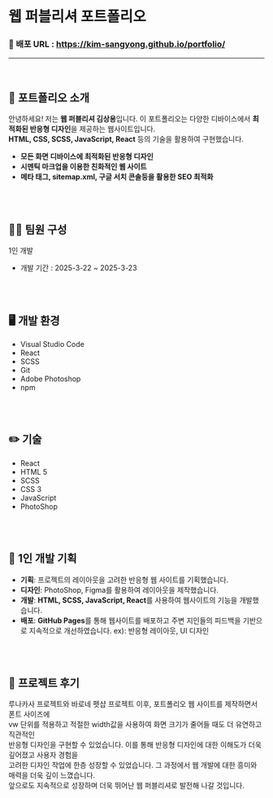 # 웹 퍼블리셔 포트폴리오

### 📎 배포 URL : https://kim-sangyong.github.io/portfolio/
---
<br />

## 📝 포트폴리오 소개
안녕하세요! 저는 **웹 퍼블리셔 김상용**입니다. 이 포트폴리오는 다양한 디바이스에서 **최적화된 반응형 디자인**을 제공하는 웹사이트입니다.  
**HTML, CSS, SCSS, JavaScript, React** 등의 기술을 활용하여 구현했습니다.

- **모든 화면 디바이스에 최적화된 반응형 디자인**
- **시멘틱 마크업을 이용한 친화적인 웹 사이트**
- **메타 태그, sitemap.xml, 구글 서치 콘솔등을 활용한 SEO 최적화**
<br />
<br />

## 🙎‍♂️ 팀원 구성
1인 개발
- 개발 기간 : 2025-3-22 ~ 2025-3-23
<br />
<br />

## 🖥️ 개발 환경
- Visual Studio Code
- React
- SCSS
- Git
- Adobe Photoshop
- npm 
<br />
<br />

## ✏️ 기술
- React
- HTML 5
- SCSS
- CSS 3
- JavaScript
- PhotoShop
<br />
<br />

## 📌 1인 개발 기획
- **기획**: 프로젝트의 레이아웃을 고려한 반응형 웹 사이트를 기획했습니다.
- **디자인**: PhotoShop, Figma를 활용하여 레이아웃을 제작했습니다.
- **개발**: **HTML, SCSS, JavaScript, React**를 사용하여 웹사이트의 기능을 개발했습니다.
- **배포**: **GitHub Pages**를 통해 웹사이트를 배포하고 주변 지인들의 피드백을 기반으로 지속적으로 개선하였습니다. ex): 반응형 레이아웃, UI 디자인
<br />
<br />

## 📢 프로젝트 후기
루나카사 프로젝트와 바로네 펫샵 프로젝트 이후, 포트폴리오 웹 사이트를 제작하면서 폰트 사이즈에<br /> 
vw 단위를 적용하고 적절한 width값을 사용하여 화면 크기가 줄어들 때도 더 유연하고 직관적인<br /> 
반응형 디자인을 구현할 수 있었습니다. 이를 통해 반응형 디자인에 대한 이해도가 더욱 깊어졌고 사용자 경험을<br /> 
고려한 디자인 작업에 한층 성장할 수 있었습니다. 그 과정에서 웹 개발에 대한 흥미와 매력을 더욱 깊이 느꼈습니다. <br />
앞으로도 지속적으로 성장하며 더욱 뛰어난 웹 퍼블리셔로 발전해 나갈 것입니다.

